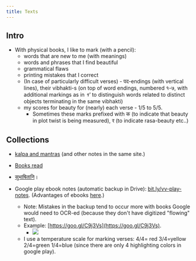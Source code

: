 ```yaml
---
title: Texts
---  
```



## Intro

- With physical books, I like to mark (with a pencil):
    - words that are new to me (with meanings)
    - words and phrases that I find beautiful
    - grammatical flaws
    - printing mistakes that I correct
    - (In case of particularly difficult verses) - पद-endings (with vertical lines), their vibhakti-s (on top of word endings, numbered १-७, with additional markings as in _१'_ to distinguish words related to distinct objects terminating in the same vibhakti)
    - my scores for beauty for (nearly) each verse - 1/5 to 5/5.
        - Sometimes these marks prefixed with क (to indicate that beauty in plot twist is being measured), र (to indicate rasa-beauty etc..)


## Collections
- [kalpa and mantras](/notes/mantra/agni/divaspari.html) (and other notes in the same site.)
- [Books read](https://docs.google.com/spreadsheet/pub?key=0Al_QBT-hoqqVdHMtUFljMTRVQzBxSlRBb1M4dDBQVnc&gid=1)
- [सुभाषितानि](https://docs.google.com/spreadsheets/d/18HwdEp49UdRe1l4Lk2pM73xIs9ulBKyDE3BW32vMKyc/edit?usp=sharing)।

- Google play ebook notes (automatic backup in Drive): [bit.ly/vv-play-notes](http://bit.ly/vv-play-notes). (Advantages of ebooks [here](https://photos.google.com/album/AF1QipOJQqymltNQMs7RHBz8rD2lWoa3EuEofzhzcYn5/photo/AF1QipPUr0S_cMva23_SAuLpR5J8CFc3kdOacKIn_Cu1).)
    - Note: Mistakes in the backup tend to occur more with books Google would need to OCR-ed (because they don't have digitized "flowing" text).
    - Example: [https://goo.gl/C9j3Vs](https://goo.gl/C9j3Vs).
        - [![](http://i.imgur.com/rZLoaDr.png)](http://i.imgur.com/rZLoaDr.png)
    - I use a temperature scale for marking verses: 4/4= red 3/4=yellow 2/4=green 1/4=blue (since there are only 4 highlighting colors in google play).

